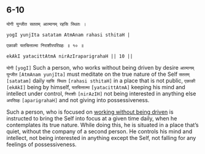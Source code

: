 ## 6-10


```shloka-sa
योगी युन्जीत सततम् आत्मानम् रहसि स्थितः ।
```
```shloka-sa-hk
yogI yunjIta satatam AtmAnam rahasi sthitaH |
```
```shloka-sa
एकाकी यतचित्तात्मा निराशीरपरिग्रहः ॥ १० ॥
```
```shloka-sa-hk
ekAkI yatacittAtmA nirAzIraparigrahaH || 10 ||
```

`योगी` `[yogI]` Such a person, who works without being driven by desire `आत्मानम् युन्जीत` `[AtmAnam yunjIta]` must meditate on the true nature of the Self `सततम्` `[satatam]` daily `रहसि स्थितः` `[rahasi sthitaH]` in a place that is not public, `एकाकी` `[ekAkI]` being by himself, `यतचित्तात्मा` `[yatacittAtmA]` keeping his mind and intellect under control, `निराशीः` `[nirAzIH]` not being interested in anything else `अपरिग्रहः` `[aparigrahaH]` and not giving into possessiveness.

Such a person, who is focused on [working without being driven](karmayoga) is instructed to bring the Self into focus at a given time daily, when he contemplates its true nature. While doing this, he is situated in a place that’s quiet, without the company of a second person. 
He controls his mind and intellect, not being interested in anything except the Self, not falling for any feelings of possessiveness.

